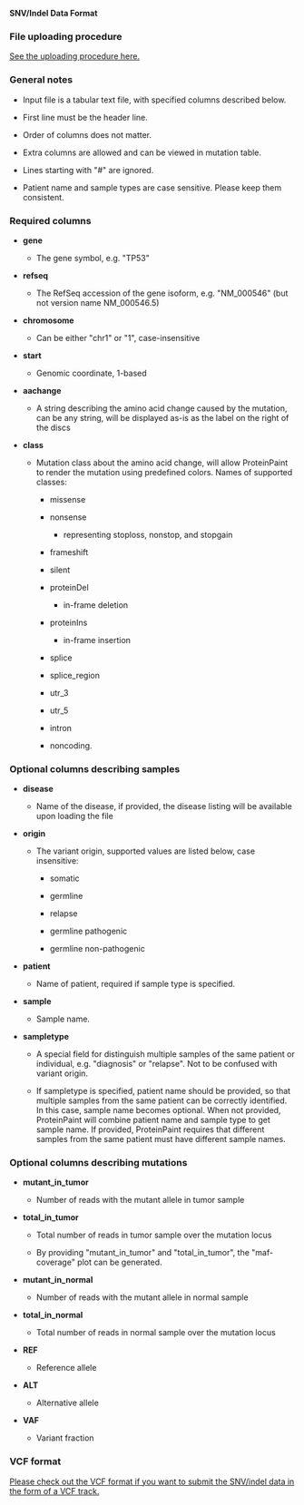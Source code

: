 **SNV/Indel Data Format**

###  File uploading procedure

[See the uploading procedure here.](https://docs.google.com/document/d/15NtAMVNtLNxJ7YAWFk2P6iE2jYDR6YSnXb46HVujT3g/edit?usp=sharing)

### General notes

-   Input file is a tabular text file, with specified columns described below.

-   First line must be the header line.

-   Order of columns does not matter.

-   Extra columns are allowed and can be viewed in mutation table.

-   Lines starting with "#" are ignored.

-   Patient name and sample types are case sensitive. Please keep them consistent.

### Required columns

-   **gene**

    -   The gene symbol, e.g. "TP53"

-   **refseq**

    -   The RefSeq accession of the gene isoform, e.g. "NM_000546" (but not version name NM_000546.5)

-   **chromosome**

    -   Can be either "chr1" or "1", case-insensitive

-   **start**

    -   Genomic coordinate, 1-based

-   **aachange**

    -   A string describing the amino acid change caused by the mutation, can be any string, will be displayed as-is as the label on the right of the discs

-   **class**

    -   Mutation class about the amino acid change, will allow ProteinPaint to render the mutation using predefined colors. Names of supported classes:

        -   missense

        -   nonsense

            -   representing stoploss, nonstop, and stopgain

        -   frameshift

        -   silent

        -   proteinDel

            -   in-frame deletion

        -   proteinIns

            -   in-frame insertion

        -   splice

        -   splice_region

        -   utr_3

        -   utr_5

        -   intron

        -   noncoding.

### Optional columns describing samples

-   **disease**

    -   Name of the disease, if provided, the disease listing will be available upon loading the file

-   **origin**

    -   The variant origin, supported values are listed below, case insensitive:

        -   somatic

        -   germline

        -   relapse

        -   germline pathogenic

        -   germline non-pathogenic

-   **patient**

    -   Name of patient, required if sample type is specified.

-   **sample**

    -   Sample name.

-   **sampletype**

    -   A special field for distinguish multiple samples of the same patient or individual, e.g. "diagnosis" or "relapse". Not to be confused with variant origin.

    -   If sampletype is specified, patient name should be provided, so that multiple samples from the same patient can be correctly identified. In this case, sample name becomes optional. When not provided, ProteinPaint will combine patient name and sample type to get sample name. If provided, ProteinPaint requires that different samples from the same patient must have different sample names.

### Optional columns describing mutations

-   **mutant_in_tumor**

    -   Number of reads with the mutant allele in tumor sample

-   **total_in_tumor**

    -   Total number of reads in tumor sample over the mutation locus

    -   By providing "mutant_in_tumor" and "total_in_tumor", the "maf-coverage" plot can be generated.

-   **mutant_in_normal**

    -   Number of reads with the mutant allele in normal sample

-   **total_in_normal**

    -   Total number of reads in normal sample over the mutation locus

-   **REF**

    -   Reference allele

-   **ALT**

    -   Alternative allele

-   **VAF**

    -   Variant fraction

### VCF format

[Please check out the VCF format if you want to submit the SNV/indel data in the form of a VCF track.](../advanced-guides/using-a-vcf-file.md)
